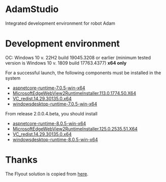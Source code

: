 # AdamStudio
Integrated development environment for robot Adam

# Development environment

OC: Windows 10 v. 22H2 build 19045.3208 or earlier (minimum tested version is Windows 10 v. 1809 build 17763.4377) **x64 only**

For a successful launch, the following components must be installed in the system

* [aspnetcore-runtime-7.0.5-win-x64](https://disk.yandex.ru/d/6QEEvfMGCAg8CA)
* [MicrosoftEdgeWebView2RuntimeInstaller.113.0.1774.50.X64](https://disk.yandex.ru/d/vT4lVRCzDylGYA)
* [VC_redist.14.29.30135.0.x64](https://disk.yandex.ru/d/0hzuZSiQIxZxLQ)
* [windowsdesktop-runtime-7.0.5-win-x64](https://disk.yandex.ru/d/TQ2qIRYBnq2Ecw)

From release 2.0.0.4.beta, you should install

* [aspnetcore-runtime-8.0.5-win-x64](https://disk.yandex.ru/d/Pybg1kxu69LR9w)
* [MicrosoftEdgeWebView2RuntimeInstaller.125.0.2535.51.X64](https://disk.yandex.ru/d/HTtgD4SuUDa_RA)
* [VC_redist.14.29.30135.0.x64](https://disk.yandex.ru/d/0hzuZSiQIxZxLQ)
* [windowsdesktop-runtime-8.0.5-win-x64](https://disk.yandex.ru/d/B6W-KHa8C8lzrw) 

# Thanks

The Flyout solution is copied from [here](https://github.com/alsiola/FlyoutManager).
